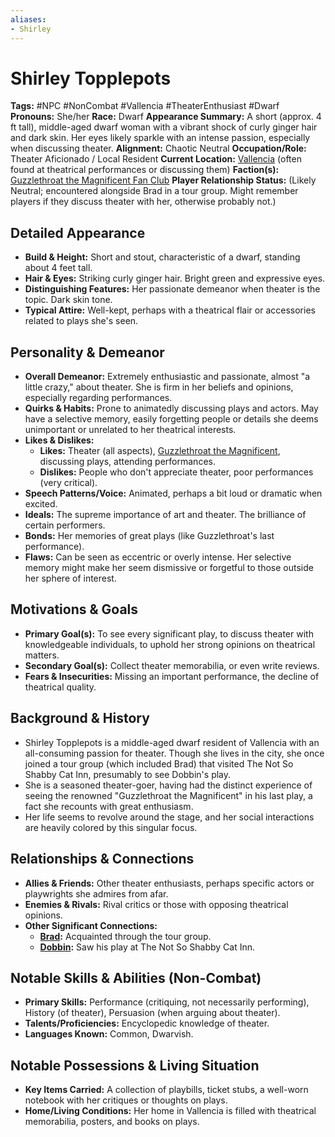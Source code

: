 ```yaml
---
aliases:
- Shirley
---
```


# Shirley Topplepots

**Tags:** #NPC #NonCombat #Vallencia #TheaterEnthusiast #Dwarf
**Pronouns:** She/her
**Race:** Dwarf
**Appearance Summary:** A short (approx. 4 ft tall), middle-aged dwarf woman with a vibrant shock of curly ginger hair and dark skin. Her eyes likely sparkle with an intense passion, especially when discussing theater.
**Alignment:** Chaotic Neutral
**Occupation/Role:** Theater Aficionado / Local Resident
**Current Location:** [Vallencia](/places/kingdom-of-minthar/vallencia/vallencia) (often found at theatrical performances or discussing them)
**Faction(s):** [Guzzlethroat the Magnificent Fan Club](/factions/vallencia-factions/guzzlethroat-the-magnificent-fan-club/guzzlethroat-the-magnificent-fan-club)
**Player Relationship Status:** (Likely Neutral; encountered alongside Brad in a tour group. Might remember players if they discuss theater with her, otherwise probably not.)

## Detailed Appearance

* **Build & Height:** Short and stout, characteristic of a dwarf, standing about 4 feet tall.
* **Hair & Eyes:** Striking curly ginger hair. Bright green and expressive eyes.
* **Distinguishing Features:** Her passionate demeanor when theater is the topic. Dark skin tone.
* **Typical Attire:** Well-kept, perhaps with a theatrical flair or accessories related to plays she's seen.

## Personality & Demeanor

* **Overall Demeanor:** Extremely enthusiastic and passionate, almost "a little crazy," about theater. She is firm in her beliefs and opinions, especially regarding performances.
* **Quirks & Habits:** Prone to animatedly discussing plays and actors. May have a selective memory, easily forgetting people or details she deems unimportant or unrelated to her theatrical interests.
* **Likes & Dislikes:**
  * **Likes:** Theater (all aspects), [Guzzlethroat the Magnificent](/npcs/vallencia-npcs/vallencia-core-npcs/guzzlethroat-the-magnificent/guzzlethroat-the-magnificent), discussing plays, attending performances.
  * **Dislikes:** People who don't appreciate theater, poor performances (very critical).
* **Speech Patterns/Voice:** Animated, perhaps a bit loud or dramatic when excited.
* **Ideals:** The supreme importance of art and theater. The brilliance of certain performers.
* **Bonds:** Her memories of great plays (like Guzzlethroat's last performance).
* **Flaws:** Can be seen as eccentric or overly intense. Her selective memory might make her seem dismissive or forgetful to those outside her sphere of interest.

## Motivations & Goals

* **Primary Goal(s):** To see every significant play, to discuss theater with knowledgeable individuals, to uphold her strong opinions on theatrical matters.
* **Secondary Goal(s):** Collect theater memorabilia, or even write reviews.
* **Fears & Insecurities:** Missing an important performance, the decline of theatrical quality.

## Background & History

* Shirley Topplepots is a middle-aged dwarf resident of Vallencia with an all-consuming passion for theater. Though she lives in the city, she once joined a tour group (which included Brad) that visited The Not So Shabby Cat Inn, presumably to see Dobbin's play.
* She is a seasoned theater-goer, having had the distinct experience of seeing the renowned "Guzzlethroat the Magnificent" in his last play, a fact she recounts with great enthusiasm.
* Her life seems to revolve around the stage, and her social interactions are heavily colored by this singular focus.

## Relationships & Connections

* **Allies & Friends:** Other theater enthusiasts, perhaps specific actors or playwrights she admires from afar.
* **Enemies & Rivals:** Rival critics or those with opposing theatrical opinions.
* **Other Significant Connections:**
  * **[Brad](/players/brad-romance/brad-romance):** Acquainted through the tour group.
  * **[Dobbin](/players/dobbin-cobblepot-iii/dobbin-cobblepot-iii):** Saw his play at The Not So Shabby Cat Inn.

## Notable Skills & Abilities (Non-Combat)

* **Primary Skills:** Performance (critiquing, not necessarily performing), History (of theater), Persuasion (when arguing about theater).
* **Talents/Proficiencies:** Encyclopedic knowledge of theater.
* **Languages Known:** Common, Dwarvish.

## Notable Possessions & Living Situation

* **Key Items Carried:** A collection of playbills, ticket stubs, a well-worn notebook with her critiques or thoughts on plays.
* **Home/Living Conditions:** Her home in Vallencia is filled with theatrical memorabilia, posters, and books on plays.
